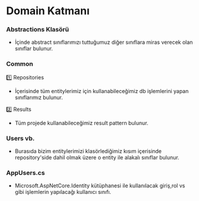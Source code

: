 ﻿# Domain Katmanı

### Abstractions Klasörü
- İçinde abstract sınıflarımızı tuttuğumuz diğer sınıflara miras verecek olan sınıflar bulunur.

### Common
1️⃣ Repositories
- İçerisinde tüm entitylerimiz için kullanabileceğimiz db işlemlerini yapan sınıflarımız bulunur.

2️⃣ Results
- Tüm projede kullanabileceğimiz result pattern bulunur.

### Users vb.
- Burasıda bizim entitylerimizi klasörlediğimiz kısım içerisinde repository'side dahil olmak üzere o entity ile alakalı sınıflar bulunur.

### AppUsers.cs 
- Microsoft.AspNetCore.Identity kütüphanesi ile kullanılacak giriş,rol vs gibi işlemlerin yapılacağı kullanıcı sınıfı.